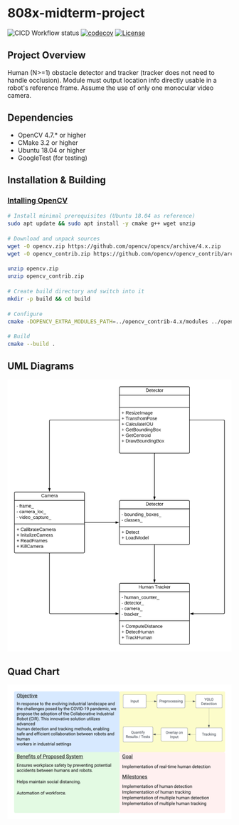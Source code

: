 # 808x-midterm-project

![CICD Workflow status](https://github.com/KshitijKarnawat/808x-midterm-project/actions/workflows/main.yml/badge.svg)
[![codecov](https://codecov.io/gh/KshitijKarnawat/808x-midterm-project/branch/main/graph/badge.svg)](https://codecov.io/gh/KshitijKarnawat/808x-midterm-project)
[![License](https://img.shields.io/badge/license-MIT-blue.svg)](LICENSE)

## Project Overview

Human (N>=1) obstacle detector and tracker (tracker does not need to handle occlusion).  Module must output location info directly usable in a robot's reference frame. Assume the use of only one monocular video camera.

## Dependencies

- OpenCV 4.7.* or higher
- CMake 3.2 or higher
- Ubuntu 18.04 or higher
- GoogleTest (for testing)

## Installation & Building

### [Intalling OpenCV](https://docs.opencv.org/4.x/d7/d9f/tutorial_linux_install.html)

```sh
# Install minimal prerequisites (Ubuntu 18.04 as reference)
sudo apt update && sudo apt install -y cmake g++ wget unzip

# Download and unpack sources
wget -O opencv.zip https://github.com/opencv/opencv/archive/4.x.zip
wget -O opencv_contrib.zip https://github.com/opencv/opencv_contrib/archive/4.x.zip

unzip opencv.zip
unzip opencv_contrib.zip

# Create build directory and switch into it
mkdir -p build && cd build

# Configure
cmake -DOPENCV_EXTRA_MODULES_PATH=../opencv_contrib-4.x/modules ../opencv-4.x

# Build
cmake --build .
```

## UML Diagrams

![UML Diagram](./etc/UML%20DIagrams/Class_UML_Diagram.png)

## Quad Chart

![Quad Chart](./etc/quad_chart.png)
